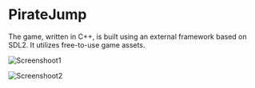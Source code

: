 # PirateJump
The game, written in C++, is built using an external framework based on SDL2. It utilizes free-to-use game assets.

![Screenshoot1](./img/screenshoot1.png)

![Screenshoot2](./img/screenshoot2.png)
